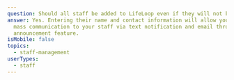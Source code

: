 ```yaml
---
question: Should all staff be added to LifeLoop even if they will not be logging in?
answer: Yes. Entering their name and contact information will allow you to send
  mass communication to your staff via text notification and email through the
  announcement feature.
isMobile: false
topics:
  - staff-management
userTypes:
  - staff
---
```

